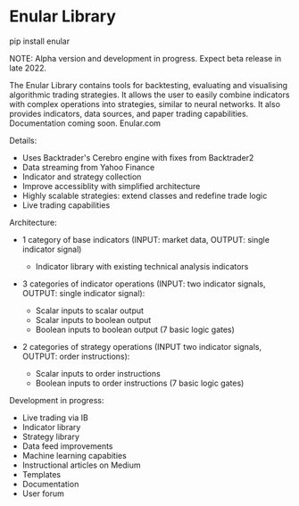 # Enular Library
 
pip install enular

NOTE: Alpha version and development in progress. Expect beta release in late 2022.

The Enular Library contains tools for backtesting, evaluating and visualising algorithmic trading strategies. It allows the user to easily combine indicators with complex operations into strategies, similar to neural networks. It also provides indicators, data sources, and paper trading capabilities. Documentation coming soon. Enular.com

Details:
- Uses Backtrader's Cerebro engine with fixes from Backtrader2
- Data streaming from Yahoo Finance
- Indicator and strategy collection
- Improve accessiblity with simplified architecture
- Highly scalable strategies: extend classes and redefine trade logic
- Live trading capabilities

Architecture:

- 1 category of base indicators (INPUT: market data, OUTPUT: single indicator signal)
    - Indicator library with existing technical analysis indicators

- 3 categories of indicator operations (INPUT: two indicator signals, OUTPUT: single indicator signal):
    - Scalar inputs to scalar output
    - Scalar inputs to boolean output
    - Boolean inputs to boolean output (7 basic logic gates)

- 2 categories of strategy operations (INPUT two indicator signals, OUTPUT: order instructions):
    - Scalar inputs to order instructions
    - Boolean inputs to order instructions (7 basic logic gates)

Development in progress:
- Live trading via IB
- Indicator library
- Strategy library
- Data feed improvements
- Machine learning capabities
- Instructional articles on Medium
- Templates
- Documentation
- User forum